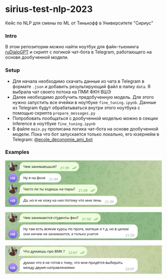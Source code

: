 # sirius-test-nlp-2023
Кейс по NLP для смены по ML от Тинькофф в Университете "Сириус"

### Intro

В этом репозитории можно найти ноутбук для файн-тьюнинга [ruDialoGPT](https://huggingface.co/tinkoff-ai/ruDialoGPT-medium?text=%40%40%D0%9F%D0%95%D0%A0%D0%92%D0%AB%D0%99%40%40+%D0%BF%D1%80%D0%B8%D0%B2%D0%B5%D1%82+%40%40%D0%92%D0%A2%D0%9E%D0%A0%D0%9E%D0%99%40%40+%D0%BF%D1%80%D0%B8%D0%B2%D0%B5%D1%82+%40%40%D0%9F%D0%95%D0%A0%D0%92%D0%AB%D0%99%40%40+%D0%BA%D0%B0%D0%BA+%D0%B4%D0%B5%D0%BB%D0%B0%3F+%40%40%D0%92%D0%A2%D0%9E%D0%A0%D0%9E%D0%99%40%40) и скрипт с логикой чат-бота в Telegram, работающего на основе дообученной модели.

### Setup

- Для начала необходимо скачать данные из чата в Telegram в формате ```.json``` и добавить результирующий файл в папку ```data```. Я выбрала чат своего потока на ПМИ ФКН ВШЭ
- Далее необходимо дообучить предобученную модель. Для этого нужно запустить все ячейки в ноутбуке ```fine_tuning.ipynb```. Данные из Telegram будут обрабатываться внутри этого ноутбука с помощью скрипта ```prepare_messages.py```
- Попробовать пообщаться с дообученной моделью можно в секции Inference в ноутбуке ```fine_tuning.ipynb```
- В файле ```main.py``` прописана логика чат-бота на основе дообученной модели. Пока что бот запускается только локально, его юзернейм в Telegram: [@ecole_deconomie_ami_bot](https://t.me/ecole_deconomie_ami_bot)

### Examples
![Пары](images/classes.png "Рис. 1")

![ФКН](images/activities.png "Рис. 2")

![ВМК](images/msu.png "Рис. 3")

